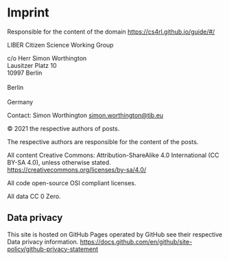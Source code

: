 # Imprint

Responsible for the content of the domain https://cs4rl.github.io/guide/#/

LIBER Citizen Science Working Group

c/o Herr Simon Worthington</br>
Lausitzer Platz 10</br>
10997 Berlin</br>  
Berlin</br>  
Germany

Contact: Simon Worthington simon.worthington@tib.eu

© 2021 the respective authors of posts.

The respective authors are responsible for the content of the posts.

All content Creative Commons: Attribution-ShareAlike 4.0 International (CC BY-SA 4.0), unless otherwise stated. https://creativecommons.org/licenses/by-sa/4.0/

All code open-source OSI compliant licenses.

All data CC 0 Zero.

## Data privacy

This site is hosted on GitHub Pages operated by GitHub see their respective Data privacy information. https://docs.github.com/en/github/site-policy/github-privacy-statement
